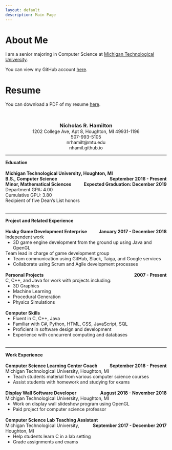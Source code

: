 ```yaml
--- 
layout: default 
description: Main Page  
--- 
```


# About Me 

I am a senior majoring in Computer Science at [Michigan Technological University](https://www.mtu.edu). 

You can view my GitHub account [here](https://www.github.com/nhamil). 

# Resume 

<!-- because of the styling, it's easier to make resume part just html --> 
<style> 
.resume h3 {
    padding: 0;
    margin: 0;
}

.resume-top {
    text-align: center; 
}

.resume-right {
    float: right;
}

.resume ul {
    margin: 0;
}
</style> 
<p>
    You can download a PDF of my resume <a href="/resume/nicholas-hamilton-resume-spring-2019.pdf">here</a>.
</p>
<br><br>

<div class="resume">
    <div class="resume-top"> 
        <h3>Nicholas R. Hamilton</h3>
        1202 College Ave, Apt 8, Houghton, MI 49931-1196<br>
        507-993-5105<br>
        nrhamilt@mtu.edu<br>
        nhamil.github.io<br>
    </div><hr>
    <strong>Education</strong><br>
    <br>
    <strong>Michigan Technological University, Houghton, MI <span class="resume-right">September 2016 - Present</span></strong><br>
    <strong>B.S., Computer Science <span class="resume-right">Expected Graduation: December 2019</span></strong><br>
    <strong>Minor, Mathematical Sciences</strong><br>
    Department GPA: 4.00<br>
    Cumulative GPU: 3.80<br> 
    Recipient of five Dean’s List honors<br>
    <br><hr>
    <strong>Project and Related Experience</strong><br>
    <br>
    <strong>Husky Game Development Enterprise <span class="resume-right">January 2017 - December 2018</span></strong><br>
    Independent work<br> 
    <ul> 
        <li>3D game engine development from the ground up using Java and OpenGL</li> 
    </ul> 
    Team lead in charge of game development group
    <ul>
        <li>Team communication using GitHub, Slack, Taiga, and Google services</li>
        <li>Collaborate using Scrum and Agile development processes</li> 
    </ul>
    <br>
    <strong>Personal Projects <span class="resume-right">2007 - Present</span></strong><br>
    C, C++, and Java for work with projects including:
    <ul>
        <li>3D Graphics</li> 
        <li>Machine Learning</li> 
        <li>Procedural Generation</li> 
        <li>Physics Simulations</li> 
    </ul>
    <br> 
    <strong>Computer Skills</strong><br>
    <ul> 
        <li>Fluent in C, C++, Java</li> 
        <li>Familiar with C#, Python, HTML, CSS, JavaScript, SQL</li> 
        <li>Proficient in software design and development</li> 
        <li>Experience with concurrent computing and databases</li> 
    </ul> 
    <br><hr>
    <strong>Work Experience</strong><br>
    <br>
    <strong>Computer Science Learning Center Coach <span class="resume-right">September 2018 - Present</span></strong><br>
    Michigan Technological University, Houghton, MI<br>
    <ul>
        <li>Teach students material from various computer science courses</li>
        <li>Assist students with homework and studying for exams</li>
    </ul>
    <br>
    <strong>Display Wall Software Developer <span class="resume-right">August 2018 - November 2018</span></strong><br>
    Michigan Technological University, Houghton, MI<br>
    <ul>
        <li>Work on display wall slideshow program using OpenGL</li> 
        <li>Paid project for computer science professor</li> 
    </ul>
    <br>
    <strong>Computer Science Lab Teaching Assistant <span class="resume-right">September 2017 - December 2017</span></strong><br>
    Michigan Technological University, Houghton, MI<br>
    <ul>
        <li>Help students learn C in a lab setting</li> 
        <li>Grade assignments and exams</li> 
    </ul>
</div> 
